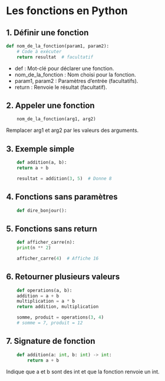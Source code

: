 # Les fonctions en Python

## 1. Définir une fonction

```python
def nom_de_la_fonction(param1, param2):
    # Code à exécuter
    return resultat  # facultatif
```

- def : Mot-clé pour déclarer une fonction.
- nom_de_la_fonction : Nom choisi pour la fonction.
- param1, param2 : Paramètres d’entrée (facultatifs).
- return : Renvoie le résultat (facultatif).

## 2. Appeler une fonction

```python
    nom_de_la_fonction(arg1, arg2)
```

Remplacer arg1 et arg2 par les valeurs des arguments.

## 3. Exemple simple

```python
    def addition(a, b):
    return a + b

    resultat = addition(3, 5)  # Donne 8
```

## 4. Fonctions sans paramètres

```python
    def dire_bonjour():
```

## 5. Fonctions sans return

```python
    def afficher_carre(n):
    print(n ** 2)

    afficher_carre(4)  # Affiche 16
```

## 6. Retourner plusieurs valeurs

```python
    def operations(a, b):
    addition = a + b
    multiplication = a * b
    return addition, multiplication

    somme, produit = operations(3, 4)
    # somme = 7, produit = 12
```

## 7. Signature de fonction

```python
    def addition(a: int, b: int) -> int:
        return a + b
```

Indique que a et b sont des int et que la fonction renvoie un int.
